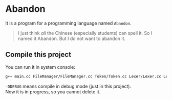 # Abandon
It is a program for a programming language named `Abandon`.
> I just think *all* the Chinese (especially students) can spell it. So I named it Abandon. But I do not want to abandon it.

## Compile this project
You can run it in system console:
``` bash
g++ main.cc FileManager/FileManager.cc Token/Token.cc Lexer/Lexer.cc Lexer/signToken.cc SayError/SayError.cc -o main -std=c++11 -DDEBUG
```
`-DDEBUG` means compile in debug mode (just in this project).  
Now it is in progress, so you cannot delete it.